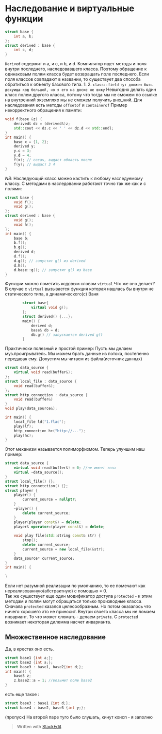 ﻿# Наследование и виртуальные функции
```c++
struct base {
	int a, b;
};
struct derived : base {
	int c, d;
}
```
`Derived` содержит и а, и с, и b, и d.
Компилятор ищет методы и поля внутри последнего, наследовавшего класса. Поэтому обращение к одинаковым полям класса будет возвращать поле последнего.
Если поля классов совпадают в названии, то существует два способа обратиться к объекту базового типа.
1. 
2.  `class::field`
`тут должен быть дохуища код большой, но я его на доске не вижу`
Невыгодно делать один класс полем другого класса, потому что тогда мы не сможем по ссылке на внутренний экземпляр мы не сможем получить внешний.
Для наследования есть методы `offsetof` и `containerof`
Пример некорректного обращения к памяти: 
```c++
void f(base &z) {
	derived& dz = (derived&)z;
	std::cout << dz.c << ' ' << dz.d << std::endl;
}
int main() {
	base x = {1, 2};
	derived y;
	y.c = 3;
	y.d = 4;
	f(x); // сосач, выдаст область после
	f(y); // выдаст 3 4
}
``` 
$NB$: Наследующий класс можно кастить к любому наследуемому классу.
С методами в наследовании работают точно так же как и с полями:
```c++
struct base {
	void f();
	void g();
};
struct derived : base {
	void g();
	void h();
};
int main() {
	base b;
	b.f();
	b.g();
	derived d;
	d.f();
	d.g(); // запустит g() из derived
	d.h();
	d.base::g(); // запустит g() из base
}
```
Функции можно пометить кодовым словом `virtual`
Что же оно делает? В случае с `virtual` вызывается функция которая нашлась бы внутри не статического типа, а динамического(c) Ваня
```c++
		struct base{
			virtual void g();
		};
		struct derived() {...};
		main() {
			derived d;
			base& db = d;
			db.g() // запускается derived g()
		}
```
Практически полезный и простой пример:
Пусть мы делаем муз.проигрыватель. Мы можем брать данные из потока, постепенно передавая ему. Допустим мы читаем из файла(источник данных)
```c++
struct data_source {
	virtual void read(buffer&);
};
struct local_file : data_source {
	void read(buffer&);
};
struct http_connection : data_source {
	void read(buffer&)
}
void play(data_source&);

int main() {
	local_file ld("1.flac");
	play(lf);
	http_connection hc("http://...");
	play(hc);
}
``` 
Этот механизм называется полиморфизмом.
Теперь улучшим наш пример:
```c++
struct data_source {
	virtual void read(buffer&) = 0; //не имеет тела
	virtual ~data_source();
}
struct local_file() {};
struct http_connetction() {};
struct player {
	player() {
		current_source = nullptr;
	}
	~player() {
		delete current_source;
	}
	player(player const&) = delete;
	player& operator=(player const&) = delete;
	
	void play file(std::string const& str) {
		stop();
		delete current_source;
		current_source = new local_file(&str);
	}
	data_source* current_source;
}
int main() {
	
}
```
Если нет разумной реализации по умолчанию, то ее помечают как нереализованную(абстрактную) с помощью = 0.  
Так же существует еще один модификатор доступа `protected` - к этим методам и полям могут обращаться только производные класса.
Сначала `protected` казался целесообразным. Но потом оказалось что ничего хорошего это не приносит.
Внутри своего класса мы не ломаем инвариант. То что может сломать - делаем `private`.  С `protected` возникает некоторая дилемма насчет инварианта.

## Множественное наследование
Да, в крестах оно есть.
```c++
struct base1 {int a;};
struct base2 {int a;};
struct base3 : base1, base2{int d;};
int main() {
	base3 z;
	z.base2::a = 1; //возьмет поле base2
}
```
есть еще такое :
```c++
struct base3 : base1 {int d;};
struct base4 : base2, base3 {int y;};
```
 (пропуск)
 На второй паре туго было слушать, кинут консп - я заполню


> Written with [StackEdit](https://stackedit.io/).
